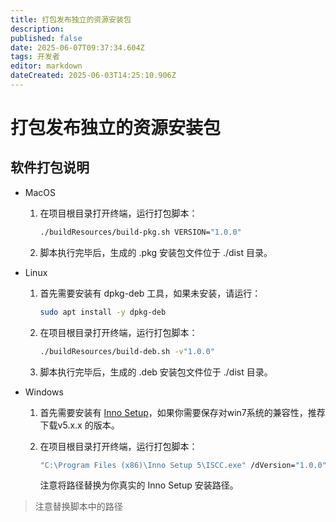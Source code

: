 ```yaml
---
title: 打包发布独立的资源安装包
description: 
published: false
date: 2025-06-07T09:37:34.604Z
tags: 开发者
editor: markdown
dateCreated: 2025-06-03T14:25:10.906Z
---
```


# 打包发布独立的资源安装包

## 软件打包说明

- MacOS

    1. 在项目根目录打开终端，运行打包脚本：

        ``` bash
        ./buildResources/build-pkg.sh VERSION="1.0.0"
        ```

    2. 脚本执行完毕后，生成的 .pkg 安装包文件位于 ./dist 目录。

- Linux

    1. 首先需要安装有 dpkg-deb 工具，如果未安装，请运行：

        ``` bash
        sudo apt install -y dpkg-deb
        ```

    2. 在项目根目录打开终端，运行打包脚本：

        ``` bash
        ./buildResources/build-deb.sh -v"1.0.0"
        ```

    3. 脚本执行完毕后，生成的 .deb 安装包文件位于 ./dist 目录。

- Windows

    1. 首先需要安装有 [Inno Setup](https://jrsoftware.org/isinfo.php)，如果你需要保存对win7系统的兼容性，推荐下载v5.x.x 的版本。
    
    2. 在项目根目录打开终端，运行打包脚本：

        ``` bat
        "C:\Program Files (x86)\Inno Setup 5\ISCC.exe" /dVersion="1.0.0" "./buildResources/setup.iss"
        ```
        注意将路径替换为你真实的 Inno Setup 安装路径。

> 注意替换脚本中的路径